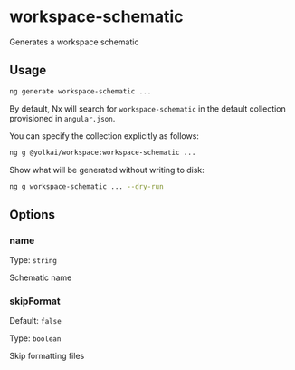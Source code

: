 # workspace-schematic

Generates a workspace schematic

## Usage

```bash
ng generate workspace-schematic ...
```

By default, Nx will search for `workspace-schematic` in the default collection provisioned in `angular.json`.

You can specify the collection explicitly as follows:

```bash
ng g @yolkai/workspace:workspace-schematic ...
```

Show what will be generated without writing to disk:

```bash
ng g workspace-schematic ... --dry-run
```

## Options

### name

Type: `string`

Schematic name

### skipFormat

Default: `false`

Type: `boolean`

Skip formatting files
